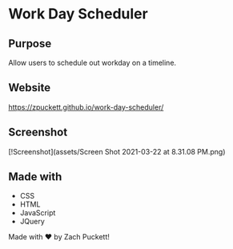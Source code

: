 # Work Day Scheduler 

## Purpose
Allow users to schedule out workday on a timeline.

## Website
https://zpuckett.github.io/work-day-scheduler/

## Screenshot

[!Screenshot](assets/Screen Shot 2021-03-22 at 8.31.08 PM.png)

## Made with
* CSS
* HTML
* JavaScript
* JQuery


Made with :heart: by Zach Puckett!
